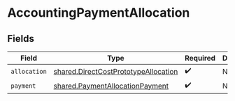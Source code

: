 # AccountingPaymentAllocation


## Fields

| Field                                                                                        | Type                                                                                         | Required                                                                                     | Description                                                                                  |
| -------------------------------------------------------------------------------------------- | -------------------------------------------------------------------------------------------- | -------------------------------------------------------------------------------------------- | -------------------------------------------------------------------------------------------- |
| `allocation`                                                                                 | [shared.DirectCostPrototypeAllocation](../../models/shared/directcostprototypeallocation.md) | :heavy_check_mark:                                                                           | N/A                                                                                          |
| `payment`                                                                                    | [shared.PaymentAllocationPayment](../../models/shared/paymentallocationpayment.md)           | :heavy_check_mark:                                                                           | N/A                                                                                          |